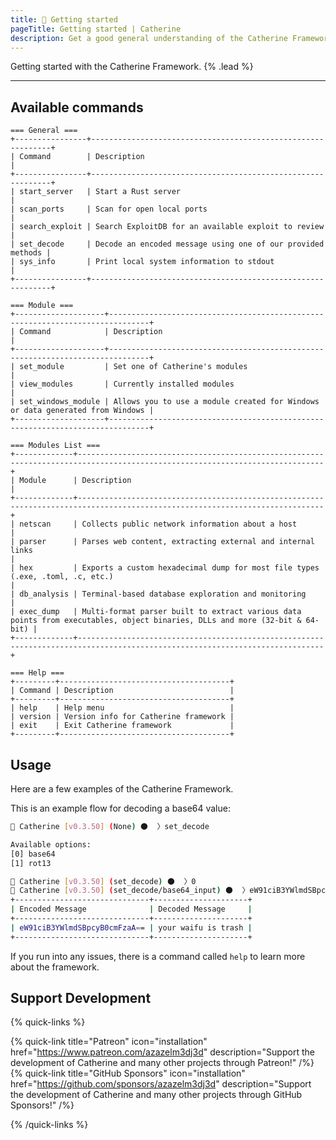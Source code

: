 ```yaml
---
title: 🦀 Getting started
pageTitle: Getting started | Catherine
description: Get a good general understanding of the Catherine Framework.
---
```


Getting started with the Catherine Framework. {% .lead %}

---

## Available commands

```
=== General ===
+----------------+-------------------------------------------------------------+
| Command        | Description                                                 |
+----------------+-------------------------------------------------------------+
| start_server   | Start a Rust server                                         |
| scan_ports     | Scan for open local ports                                   |
| search_exploit | Search ExploitDB for an available exploit to review         |
| set_decode     | Decode an encoded message using one of our provided methods |
| sys_info       | Print local system information to stdout                    |
+----------------+-------------------------------------------------------------+

=== Module ===
+--------------------+-------------------------------------------------------------------------------+
| Command            | Description                                                                   |
+--------------------+-------------------------------------------------------------------------------+
| set_module         | Set one of Catherine's modules                                                |
| view_modules       | Currently installed modules                                                   |
| set_windows_module | Allows you to use a module created for Windows or data generated from Windows |
+--------------------+-------------------------------------------------------------------------------+

=== Modules List ===
+-------------+-----------------------------------------------------------------------------------------------------------------------------+
| Module      | Description                                                                                                                 |
+-------------+-----------------------------------------------------------------------------------------------------------------------------+
| netscan     | Collects public network information about a host                                                                            |
| parser      | Parses web content, extracting external and internal links                                                                  |
| hex         | Exports a custom hexadecimal dump for most file types (.exe, .toml, .c, etc.)                                               |
| db_analysis | Terminal-based database exploration and monitoring                                                                          |
| exec_dump   | Multi-format parser built to extract various data points from executables, object binaries, DLLs and more (32-bit & 64-bit) |
+-------------+-----------------------------------------------------------------------------------------------------------------------------+

=== Help ===
+---------+--------------------------------------+
| Command | Description                          |
+---------+--------------------------------------+
| help    | Help menu                            |
| version | Version info for Catherine framework |
| exit    | Exit Catherine framework             |
+---------+--------------------------------------+
```

## Usage

Here are a few examples of the Catherine Framework.

This is an example flow for decoding a base64 value:

```bash
🦀 Catherine [v0.3.50] (None) 🌑  〉set_decode

Available options:
[0] base64
[1] rot13

🦀 Catherine [v0.3.50] (set_decode) 🌑  〉0
🦀 Catherine [v0.3.50] (set_decode/base64_input) 🌑  〉eW91ciB3YWlmdSBpcyB0cmFzaA==
+------------------------------+---------------------+
| Encoded Message              | Decoded Message     |
+------------------------------+---------------------+
| eW91ciB3YWlmdSBpcyB0cmFzaA== | your waifu is trash |
+------------------------------+---------------------+
```

If you run into any issues, there is a command called `help` to learn more about the framework.

## Support Development

{% quick-links %}

{% quick-link title="Patreon" icon="installation" href="https://www.patreon.com/azazelm3dj3d" description="Support the development of Catherine and many other projects through Patreon!" /%}
{% quick-link title="GitHub Sponsors" icon="installation" href="https://github.com/sponsors/azazelm3dj3d" description="Support the development of Catherine and many other projects through GitHub Sponsors!" /%}

{% /quick-links %}
